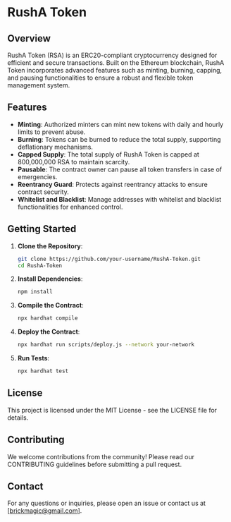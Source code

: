 # RushA Token

## Overview
RushA Token (RSA) is an ERC20-compliant cryptocurrency designed for efficient and secure transactions. Built on the Ethereum blockchain, RushA Token incorporates advanced features such as minting, burning, capping, and pausing functionalities to ensure a robust and flexible token management system.

## Features
- **Minting**: Authorized minters can mint new tokens with daily and hourly limits to prevent abuse.
- **Burning**: Tokens can be burned to reduce the total supply, supporting deflationary mechanisms.
- **Capped Supply**: The total supply of RushA Token is capped at 800,000,000 RSA to maintain scarcity.
- **Pausable**: The contract owner can pause all token transfers in case of emergencies.
- **Reentrancy Guard**: Protects against reentrancy attacks to ensure contract security.
- **Whitelist and Blacklist**: Manage addresses with whitelist and blacklist functionalities for enhanced control.

## Getting Started
1. **Clone the Repository**:
   ```bash
   git clone https://github.com/your-username/RushA-Token.git
   cd RushA-Token
   
2. **Install Dependencies**:
   ```bash
   npm install
   
3. **Compile the Contract**:
   ```bash
   npx hardhat compile

4. **Deploy the Contract**:
   ```bash
   npx hardhat run scripts/deploy.js --network your-network

5. **Run Tests**:
   ```bash
   npx hardhat test

## License
This project is licensed under the MIT License - see the LICENSE file for details.

## Contributing
We welcome contributions from the community! Please read our CONTRIBUTING guidelines before submitting a pull request.

## Contact
For any questions or inquiries, please open an issue or contact us at [brickmagic@gmail.com].
